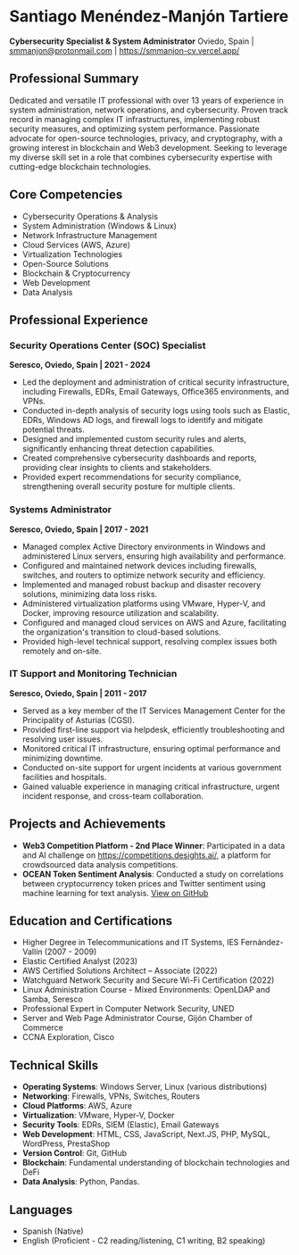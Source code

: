 # Santiago Menéndez-Manjón Tartiere

**Cybersecurity Specialist & System Administrator**
Oviedo, Spain | smmanjon@protonmail.com | https://smmanjon-cv.vercel.app/

## Professional Summary

Dedicated and versatile IT professional with over 13 years of experience in system administration, network operations, and cybersecurity. Proven track record in managing complex IT infrastructures, implementing robust security measures, and optimizing system performance. Passionate advocate for open-source technologies, privacy, and cryptography, with a growing interest in blockchain and Web3 development. Seeking to leverage my diverse skill set in a role that combines cybersecurity expertise with cutting-edge blockchain technologies.

## Core Competencies

- Cybersecurity Operations & Analysis
- System Administration (Windows & Linux)
- Network Infrastructure Management
- Cloud Services (AWS, Azure)
- Virtualization Technologies
- Open-Source Solutions
- Blockchain & Cryptocurrency
- Web Development
- Data Analysis

## Professional Experience

### Security Operations Center (SOC) Specialist
**Seresco, Oviedo, Spain | 2021 - 2024**

- Led the deployment and administration of critical security infrastructure, including Firewalls, EDRs, Email Gateways, Office365 environments, and VPNs.
- Conducted in-depth analysis of security logs using tools such as Elastic, EDRs, Windows AD logs, and firewall logs to identify and mitigate potential threats.
- Designed and implemented custom security rules and alerts, significantly enhancing threat detection capabilities.
- Created comprehensive cybersecurity dashboards and reports, providing clear insights to clients and stakeholders.
- Provided expert recommendations for security compliance, strengthening overall security posture for multiple clients.

### Systems Administrator
**Seresco, Oviedo, Spain | 2017 - 2021**

- Managed complex Active Directory environments in Windows and administered Linux servers, ensuring high availability and performance.
- Configured and maintained network devices including firewalls, switches, and routers to optimize network security and efficiency.
- Implemented and managed robust backup and disaster recovery solutions, minimizing data loss risks.
- Administered virtualization platforms using VMware, Hyper-V, and Docker, improving resource utilization and scalability.
- Configured and managed cloud services on AWS and Azure, facilitating the organization's transition to cloud-based solutions.
- Provided high-level technical support, resolving complex issues both remotely and on-site.

### IT Support and Monitoring Technician
**Seresco, Oviedo, Spain | 2011 - 2017**

- Served as a key member of the IT Services Management Center for the Principality of Asturias (CGSI).
- Provided first-line support via helpdesk, efficiently troubleshooting and resolving user issues.
- Monitored critical IT infrastructure, ensuring optimal performance and minimizing downtime.
- Conducted on-site support for urgent incidents at various government facilities and hospitals.
- Gained valuable experience in managing critical infrastructure, urgent incident response, and cross-team collaboration.

## Projects and Achievements

- **Web3 Competition Platform - 2nd Place Winner**: Participated in a data and AI challenge on https://competitions.desights.ai/, a platform for crowdsourced data analysis competitions. 
- **OCEAN Token Sentiment Analysis**: Conducted a study on correlations between cryptocurrency token prices and Twitter sentiment using machine learning for text analysis. [View on GitHub](https://github.com/skinnynoizze/ocean-challenge)

## Education and Certifications

- Higher Degree in Telecommunications and IT Systems, IES Fernández-Vallín (2007 - 2009)
- Elastic Certified Analyst (2023)
- AWS Certified Solutions Architect – Associate (2022)
- Watchguard Network Security and Secure Wi-Fi Certification (2022)
- Linux Administration Course - Mixed Environments: OpenLDAP and Samba, Seresco
- Professional Expert in Computer Network Security, UNED
- Server and Web Page Administrator Course, Gijón Chamber of Commerce
- CCNA Exploration, Cisco

## Technical Skills

- **Operating Systems**: Windows Server, Linux (various distributions)
- **Networking**: Firewalls, VPNs, Switches, Routers
- **Cloud Platforms**: AWS, Azure
- **Virtualization**: VMware, Hyper-V, Docker
- **Security Tools**: EDRs, SIEM (Elastic), Email Gateways
- **Web Development**: HTML, CSS, JavaScript, Next.JS, PHP, MySQL, WordPress, PrestaShop
- **Version Control**: Git, GitHub
- **Blockchain**: Fundamental understanding of blockchain technologies and DeFi
- **Data Analysis**: Python, Pandas.

## Languages

- Spanish (Native)
- English (Proficient - C2 reading/listening, C1 writing, B2 speaking)